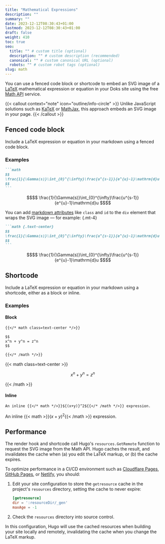 ```yaml
---
title: "Mathematical Expressions"
description: ""
summary: ""
date: 2023-12-12T08:30:43+01:00
lastmod: 2023-12-12T08:30:43+01:00
draft: false
weight: 410
toc: true
seo:
  title: "" # custom title (optional)
  description: "" # custom description (recommended)
  canonical: "" # custom canonical URL (optional)
  robots: "" # custom robot tags (optional)
slug: math
---
```


You can use a fenced code block or shortcode to embed an SVG image of a [LaTeX](https://www.latex-project.org/) mathematical expression or equation in your Doks site using the free [Math API](https://math.vercel.app/home) service.

{{< callout context="note" icon="outline/info-circle" >}}
Unlike JavaScript solutions such as [KaTeX](https://katex.org/) or [MathJax](https://www.mathjax.org/), this approach embeds an SVG image in your page.
{{< /callout >}}

## Fenced code block

Include a LaTeX expression or equation in your markdown using a fenced code block.

### Examples

````md
```math
$$
\frac{1}{\Gamma(s)}\int_{0}^{\infty}\frac{u^{s-1}}{e^{u}-1}\mathrm{d}u
$$
```
````

```math
$$
\frac{1}{\Gamma(s)}\int_{0}^{\infty}\frac{u^{s-1}}{e^{u}-1}\mathrm{d}u
$$
```

You can add [markdown attributes](https://www.veriphor.com/articles/markdown-attributes/) like `class` and `id` to the `div` element that wraps the SVG image — for example:
{.mt-4}

````md
```math {.text-center}
$$
\frac{1}{\Gamma(s)}\int_{0}^{\infty}\frac{u^{s-1}}{e^{u}-1}\mathrm{d}u
$$
```
````

```math {.text-center}
$$
\frac{1}{\Gamma(s)}\int_{0}^{\infty}\frac{u^{s-1}}{e^{u}-1}\mathrm{d}u
$$
```

## Shortcode

Include a LaTeX expression or equation in your markdown using a shortcode, either as a block or inline.

### Examples

#### Block

```md
{{</* math class=text-center */>}}

$$
x^n + y^n = z^n
$$

{{</* /math */>}}
```

{{< math class=text-center >}}

$$
x^n + y^n = z^n
$$

{{< /math >}}

#### Inline

```md
An inline {{</* math */>}}${(x+y)}^2${{</* /math */>}} expression.
```

An inline {{< math >}}${(x+y)}^2${{< /math >}} expression.

## Performance

The render hook and shortcode call Hugo's `resources.GetRemote` function to request the SVG image from the Math API. Hugo caches the result, and invalidates the cache when (a) you edit the LaTeX markup, or (b) the cache expires.

To optimize performance in a CI/CD environment such as [Cloudflare Pages](https://pages.cloudflare.com/), [GitHub Pages](https://pages.github.com/), or [Netlify](https://www.netlify.com/), you should:

1. Edit your site configuration to store the `getresource` cache in the project's `resources` directory, setting the cache to never expire:

   ```toml {title=hugo.toml}
   [getresource]
   dir = ':resourceDir/_gen'
   maxAge = -1
   ```

2. Check the `resources` directory into source control.

In this configuration, Hugo will use the cached resources when building your site locally and remotely, invalidating the cache when you change the LaTeX markup.
